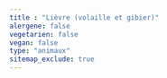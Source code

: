 ```yaml
---
title : "Lièvre (volaille et gibier)"
alergene: false
vegetarien: false
vegan: false
type: "animaux"
sitemap_exclude: true
--- 
```

